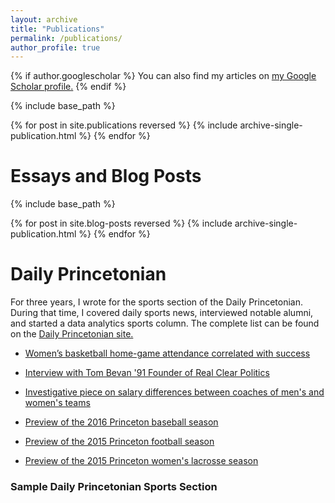 ```yaml
---
layout: archive
title: "Publications"
permalink: /publications/
author_profile: true
---
```


{% if author.googlescholar %}
  You can also find my articles on <u><a href="{{author.googlescholar}}">my Google Scholar profile</a>.</u>
{% endif %}

{% include base_path %}

{% for post in site.publications reversed %}
  {% include archive-single-publication.html %}
{% endfor %}


# Essays and Blog Posts
{% include base_path %}

{% for post in site.blog-posts reversed %}
  {% include archive-single-publication.html %}
{% endfor %}

<!-- # Write-ups 
{% for post in site.writeups reversed %}
  {% include archive-single-publication.html %}
{% endfor %} -->

# Daily Princetonian
For three years, I wrote for the sports section of the Daily Princetonian. During that time, I covered daily sports news, interviewed notable alumni, and started a data analytics sports column. The complete list can be found on the [Daily Princetonian site.](http://dailyprincetonian.com/author/dml3/)

* [Women’s basketball home-game attendance correlated with success](http://www.dailyprincetonian.com/article/2017/04/womens-basketball-home-game-attendance-correlated-with-success)

* [Interview with Tom Bevan '91 Founder of Real Clear Politics](http://dailyprincetonian.com/article/2016/05/qa-with-tom-bevan-91-of-princeton-football-founder-of-realclearpolitics/)

* [Investigative piece on salary differences between coaches of men's and women's teams](http://dailyprincetonian.com/article/2015/04/within-ivy-league-princeton-among-lowest-in-salary-gap-between-coaches-of-mens-and-womens-teams/)

* [Preview of the 2016 Princeton baseball season](http://dailyprincetonian.com/article/2016/02/baseballs-veteran-leadership-hopes-to-bounce-back-with-resilience-and-cohesion/)

* [Preview of the 2015 Princeton football season](http://dailyprincetonian.com/article/2015/09/football-brings-experience-and-strives-for-consistency-amid-uncertainty/)

* [Preview of the 2015 Princeton women's lacrosse season](http://dailyprincetonian.com/article/2015/02/mcmann-tigers-hungrier-than-ever-after-last-years-postseason-run/)

### Sample Daily Princetonian Sports Section 

<div data-configid="0/37733750" style="width:650px; height:658px;" class="issuuembed"></div>
<script type="text/javascript" src="https://e.issuu.com/embed.js" async="true"></script>
